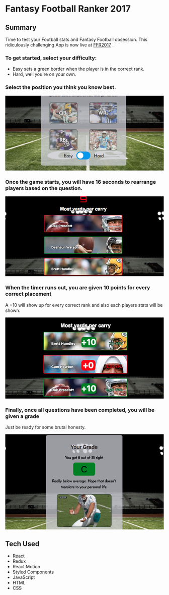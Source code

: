 # Fantasy Football Ranker 2017

## Summary

Time to test your Football stats and Fantasy Football obsession. This ridiculously challenging App is now live at [FFR2017](http://sharp-nightingale-21d173.netlify.com/) .

### To get started, select your difficulty:

* Easy sets a green border when the player is in the correct rank.
* Hard, well you're on your own.

### Select the position you think you know best.

![intro-page](/public/images/intro-slide.png)

### Once the game starts, you will have 16 seconds to rearrange players based on the question.

![game-slide](public/images/game-slide.png)

### When the timer runs out, you are given 10 points for every correct placement

A +10 will show up for every correct rank and also each players stats will be shown.

![score-slide](public/images/score-slide.png)

### Finally, once all questions have been completed, you will be given a grade

Just be ready for some brutal honesty.

![results-slide](public/images/results-slide.png)

## Tech Used

* React
* Redux
* React Motion
* Styled Components
* JavaScript
* HTML
* CSS
